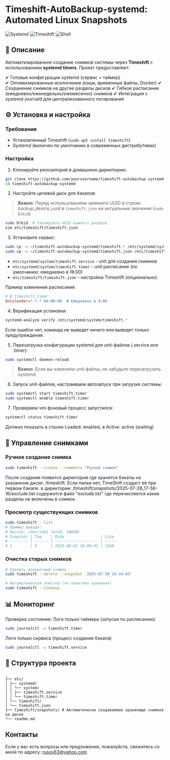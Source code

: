 # Timeshift-AutoBackup-systemd: Automated Linux Snapshots

![Systemd](https://img.shields.io/badge/systemd-%23E44D30.svg?logo=systemd&logoColor=white)
![Timeshift](https://img.shields.io/badge/Timeshift-1793D1?logo=timeshift&logoColor=white)
![Shell](https://img.shields.io/badge/Shell-Script-%234EAA25)

## 📌 Описание

Автоматизированное создание снимков системы через **Timeshift** с использованием **systemd timers**. Проект предоставляет:

✔ Готовые конфигурации systemd (сервис + таймер)  
✔ Оптимизированные исключения (кэши, временные файлы, Docker)
✔ Сохранение снимков на другие разделы дисков
✔ Гибкое расписание (ежедневно/еженедельно/ежемесячно) снимков
✔ Интеграция с systemd-journald для централизованного логирования  


## ⚙️ Установка и настройка

### Требования
- Установленный Timeshift (`sudo apt install timeshift`)
- Systemd (включен по умолчанию в современных дистрибутивах)

### Настройка
1. Клонируйте репозиторий в домашнюю директорию: 
```bash
git clone https://github.com/yourusername/timeshift-autobackup-systemd.git
cd timeshift-autobackup-systemd
```

2. Настройте целевой диск для бэкапов:
> **Важно**: Перед использованием замените UUID в строке backup_device_uuid в `timeshift.json` на актуальные значения (`sudo blkid`)
```bash
sudo blkid  # Скопируйте UUID нужного раздела
vim etc/timeshift/timeshift.json
```

3. Установите сервис:
```bash
sudo cp -v ~/timeshift-autobackup-systemd/timeshift.* /etc/systemd/system/
sudo cp -v ~/timeshift-autobackup-systemd/timeshift.json /etc/timeshift/
```

- `etc/systemd/system/timeshift.service` - unit для создания снимков
- `etc/systemd/system/timeshift.timer` - unit расписание (по умолчанию: ежедневно в 18:00)
- `etc/timeshift/timeshift.json` - настройки Timeshift (опционально)

Пример изменения расписания:
```ini
# В timeshift.timer
OnCalendar=*-*-* 04:00:00  # Ежедневно в 4:00
```

4. Верификация установки:
```bash
systemd-analyze verify /etc/systemd/system/timeshift.*
```
Если ошибок нет, команда не выведет ничего или выведет только предупреждения.

5. Перезагрузка конфигурации systemd для unit-файлов (.service или .timer):
```bash
sudo systemctl daemon-reload
```
> **Важно**: Если вы изменяли unit-файлы, не забудьте перезагрузить systemd.

6. Запуск unit-файлов, настраиваем автозапуск при загрузке системы:
```bash
sudo systemctl start timeshift.timer
sudo systemctl enable timeshift.timer
```

7. Проверяем что фоновый процесс запустился:
```bash
systemctl status timeshift.timer
```
Должно показать в строке Loaded: enabled, в Active: active (waiting)

## 🔄 Управление снимками

### Ручное создание снимка
```bash
sudo timeshift --create --comments "Ручной снимок"
```
После создания появится директория где хранятся бэкапы на указанном диске: /timeshift. 
Если папки нет, TimeShift создаст её при первом бэкапе.
в директории: /timeshift/snapshots/2025-07-28_17-56-16/exclude.list
содержится файл "exclude.list" где перечисляется какие разделы не включены в снимок.


### Просмотр существующих снимков
```bash
sudo timeshift --list
# Пример вывода:
# Device: /dev/sdb1 (ext4, 500GB)
# Snapshot | Tag    | Date                | Size
# -------- | ------ | ------------------- | -----
# 1        | D      | 2025-08-01 18:00:01 | 15GB
```

### Очистка старых снимков
```bash
# Удалить конкретный снимок
sudo timeshift --delete --snapshot '2025-07-30_14-34-03'

# Автоматическая очистка (по политике хранения)
sudo timeshift --cleanup
```


## 📊 Мониторинг

Проверка состояния:
Логи только таймера (запуски по расписанию)
```bash
sudo journalctl -u timeshift.timer
```

Логи только сервиса (процесс создания бэкапа)
```bash
sudo journalctl -u timeshift.service
```

## 📂 Структура проекта
```
.
├── etc/
│ ├── systemd/
│ │ └── system/
│ │ ├── timeshift.service
│ │ └── timeshift.timer
│ └── timeshift/
│ └── timeshift.json
├── timeshift/snapshots/ # Автоматически создаваемое хранилище снимков на диске
└── readme.md
```

## Контакты
Если у вас есть вопросы или предложения, пожалуйста, свяжитесь со мной по адресу: rusov63@yahoo.com

